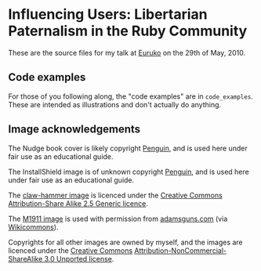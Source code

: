 Influencing Users: Libertarian Paternalism in the Ruby Community
================================================================

These are the source files for my talk at [Euruko](http://euruko2010.org) on the 29th of May, 2010.

Code examples
-------------

For those of you following along, the "code examples" are in `code_examples`.  These are intended as illustrations and don't actually do anything.

Image acknowledgements
----------------------

The Nudge book cover is likely copyright [Penguin](http://penguin.co.uk), and is used here under fair use as an educational guide.

The InstallShield image is of unknown copyright [Penguin](http://penguin.co.uk), and is used here under fair use as an educational guide.

The [claw-hammer image](http://commons.wikimedia.org/wiki/File:Hammer2.jpg) is licenced under the [Creative Commons](http://creativecommons.org) [Attribution-Share Alike 2.5 Generic licence](http://creativecommons.org/licenses/by-sa/2.5/).

The [M1911 image](http://commons.wikimedia.org/wiki/File:Colt_M1911_1688.jpg) is used with permission from [adamsguns.com](http://adamsguns.com) (via [Wikicommons](http://commons.wikimedia.org/)).

Copyrights for all other images are owned by myself, and the images are licenced under the [Creative Commons](http://creativecommons.org) [Attribution-NonCommercial-ShareAlike 3.0 Unported license](http://creativecommons.org/licenses/by-nc-sa/3.0/).
